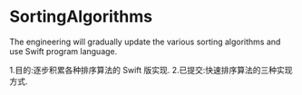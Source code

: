 # SortingAlgorithms
The engineering will gradually update the various sorting algorithms and use Swift program language.

1.目的:逐步积累各种排序算法的 Swift 版实现.
2.已提交:快速排序算法的三种实现方式.
